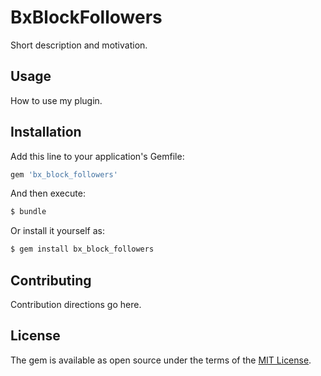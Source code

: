 # BxBlockFollowers
Short description and motivation.

## Usage
How to use my plugin.

## Installation
Add this line to your application's Gemfile:

```ruby
gem 'bx_block_followers'
```

And then execute:
```bash
$ bundle
```

Or install it yourself as:
```bash
$ gem install bx_block_followers
```

## Contributing
Contribution directions go here.

## License
The gem is available as open source under the terms of the [MIT License](https://opensource.org/licenses/MIT).
